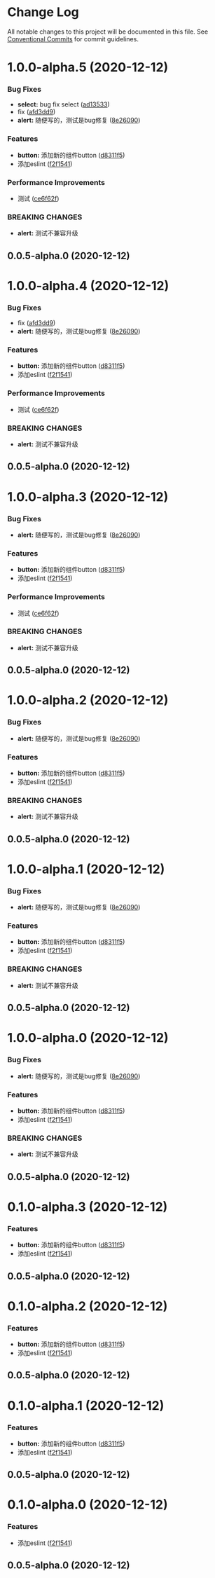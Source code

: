 # Change Log

All notable changes to this project will be documented in this file.
See [Conventional Commits](https://conventionalcommits.org) for commit guidelines.

# 1.0.0-alpha.5 (2020-12-12)


### Bug Fixes

* **select:** bug fix select ([ad13533](https://github.com/zwsf/el-demo/commit/ad135333ddb956078b7baa9633a4f20b3a3b963a))
* fix ([afd3dd9](https://github.com/zwsf/el-demo/commit/afd3dd97fab428792516fb851549eb562faf9262))
* **alert:** 随便写的，测试是bug修复 ([8e26090](https://github.com/zwsf/el-demo/commit/8e26090fec4d60b1f9a0e1b85316426c3b825a96))


### Features

* **button:** 添加新的组件button ([d8311f5](https://github.com/zwsf/el-demo/commit/d8311f586e2899c72299250f19d28486b5a00874))
* 添加eslint ([f2f1541](https://github.com/zwsf/el-demo/commit/f2f154112f6059e3fbea5b704e169fe1fca6877d))


### Performance Improvements

* 测试 ([ce6f62f](https://github.com/zwsf/el-demo/commit/ce6f62f16d7cadfeada962dfc4380ac6dc5a9160))


### BREAKING CHANGES

* **alert:** 测试不兼容升级



## 0.0.5-alpha.0 (2020-12-12)





# 1.0.0-alpha.4 (2020-12-12)


### Bug Fixes

* fix ([afd3dd9](https://github.com/zwsf/el-demo/commit/afd3dd97fab428792516fb851549eb562faf9262))
* **alert:** 随便写的，测试是bug修复 ([8e26090](https://github.com/zwsf/el-demo/commit/8e26090fec4d60b1f9a0e1b85316426c3b825a96))


### Features

* **button:** 添加新的组件button ([d8311f5](https://github.com/zwsf/el-demo/commit/d8311f586e2899c72299250f19d28486b5a00874))
* 添加eslint ([f2f1541](https://github.com/zwsf/el-demo/commit/f2f154112f6059e3fbea5b704e169fe1fca6877d))


### Performance Improvements

* 测试 ([ce6f62f](https://github.com/zwsf/el-demo/commit/ce6f62f16d7cadfeada962dfc4380ac6dc5a9160))


### BREAKING CHANGES

* **alert:** 测试不兼容升级



## 0.0.5-alpha.0 (2020-12-12)





# 1.0.0-alpha.3 (2020-12-12)


### Bug Fixes

* **alert:** 随便写的，测试是bug修复 ([8e26090](https://github.com/zwsf/el-demo/commit/8e26090fec4d60b1f9a0e1b85316426c3b825a96))


### Features

* **button:** 添加新的组件button ([d8311f5](https://github.com/zwsf/el-demo/commit/d8311f586e2899c72299250f19d28486b5a00874))
* 添加eslint ([f2f1541](https://github.com/zwsf/el-demo/commit/f2f154112f6059e3fbea5b704e169fe1fca6877d))


### Performance Improvements

* 测试 ([ce6f62f](https://github.com/zwsf/el-demo/commit/ce6f62f16d7cadfeada962dfc4380ac6dc5a9160))


### BREAKING CHANGES

* **alert:** 测试不兼容升级



## 0.0.5-alpha.0 (2020-12-12)





# 1.0.0-alpha.2 (2020-12-12)


### Bug Fixes

* **alert:** 随便写的，测试是bug修复 ([8e26090](https://github.com/zwsf/el-demo/commit/8e26090fec4d60b1f9a0e1b85316426c3b825a96))


### Features

* **button:** 添加新的组件button ([d8311f5](https://github.com/zwsf/el-demo/commit/d8311f586e2899c72299250f19d28486b5a00874))
* 添加eslint ([f2f1541](https://github.com/zwsf/el-demo/commit/f2f154112f6059e3fbea5b704e169fe1fca6877d))


### BREAKING CHANGES

* **alert:** 测试不兼容升级



## 0.0.5-alpha.0 (2020-12-12)





# 1.0.0-alpha.1 (2020-12-12)


### Bug Fixes

* **alert:** 随便写的，测试是bug修复 ([8e26090](https://github.com/zwsf/el-demo/commit/8e26090fec4d60b1f9a0e1b85316426c3b825a96))


### Features

* **button:** 添加新的组件button ([d8311f5](https://github.com/zwsf/el-demo/commit/d8311f586e2899c72299250f19d28486b5a00874))
* 添加eslint ([f2f1541](https://github.com/zwsf/el-demo/commit/f2f154112f6059e3fbea5b704e169fe1fca6877d))


### BREAKING CHANGES

* **alert:** 测试不兼容升级



## 0.0.5-alpha.0 (2020-12-12)





# 1.0.0-alpha.0 (2020-12-12)


### Bug Fixes

* **alert:** 随便写的，测试是bug修复 ([8e26090](https://github.com/zwsf/el-demo/commit/8e26090fec4d60b1f9a0e1b85316426c3b825a96))


### Features

* **button:** 添加新的组件button ([d8311f5](https://github.com/zwsf/el-demo/commit/d8311f586e2899c72299250f19d28486b5a00874))
* 添加eslint ([f2f1541](https://github.com/zwsf/el-demo/commit/f2f154112f6059e3fbea5b704e169fe1fca6877d))


### BREAKING CHANGES

* **alert:** 测试不兼容升级



## 0.0.5-alpha.0 (2020-12-12)





# 0.1.0-alpha.3 (2020-12-12)


### Features

* **button:** 添加新的组件button ([d8311f5](https://github.com/zwsf/el-demo/commit/d8311f586e2899c72299250f19d28486b5a00874))
* 添加eslint ([f2f1541](https://github.com/zwsf/el-demo/commit/f2f154112f6059e3fbea5b704e169fe1fca6877d))



## 0.0.5-alpha.0 (2020-12-12)





# 0.1.0-alpha.2 (2020-12-12)


### Features

* **button:** 添加新的组件button ([d8311f5](https://github.com/zwsf/el-demo/commit/d8311f586e2899c72299250f19d28486b5a00874))
* 添加eslint ([f2f1541](https://github.com/zwsf/el-demo/commit/f2f154112f6059e3fbea5b704e169fe1fca6877d))



## 0.0.5-alpha.0 (2020-12-12)





# 0.1.0-alpha.1 (2020-12-12)


### Features

* **button:** 添加新的组件button ([d8311f5](https://github.com/zwsf/el-demo/commit/d8311f586e2899c72299250f19d28486b5a00874))
* 添加eslint ([f2f1541](https://github.com/zwsf/el-demo/commit/f2f154112f6059e3fbea5b704e169fe1fca6877d))



## 0.0.5-alpha.0 (2020-12-12)





# 0.1.0-alpha.0 (2020-12-12)


### Features

* 添加eslint ([f2f1541](https://github.com/zwsf/el-demo/commit/f2f154112f6059e3fbea5b704e169fe1fca6877d))



## 0.0.5-alpha.0 (2020-12-12)
